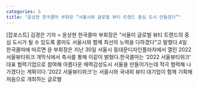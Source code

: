 ```yaml
---
categories: b
title: "윤상현 한국콜마 부회장 “서울시와 글로벌 뷰티 트렌드 중심 도시 만들겠다”"
---
```

[잡포스트] 김경은 기자 = 윤상현 한국콜마 부회장은 “서울이 글로벌 뷰티 트렌드의 중심 도시가 될 수 있도록 콜마도 서울시와 함께 최선의 노력을 다하겠다”고 말했다.4일 한국콜마에 따르면 윤 부회장은 지난 30일 서울시 동대문디자인플라자에서 열린 2022 서울뷰티위크 개막식에서 축사를 통해 이같이 밝혔다.한국콜마는 ‘2022 서울뷰티위크’ 대표 협력기업으로 참여해 아름다운 매력감성도시 서울을 만들어가는데 적극 협력해 나가겠다는 계획이다.‘2022 서울뷰티위크’는 서울시와 국내외 뷰티 대기업이 함께 기획해 처음으로 개최하는 글로벌